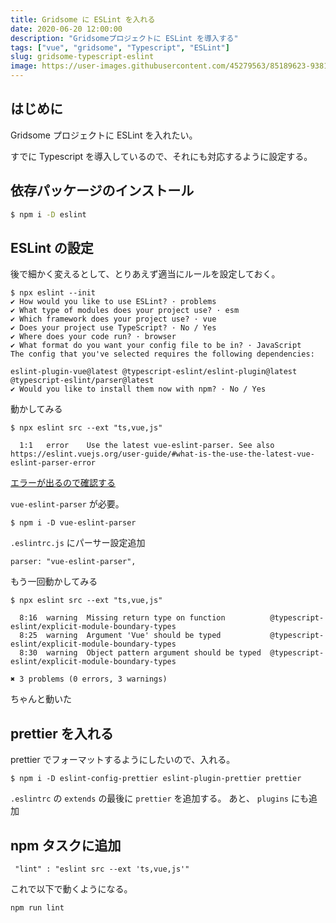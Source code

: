 ```yaml
---
title: Gridsome に ESLint を入れる
date: 2020-06-20 12:00:00
description: "Gridsomeプロジェクトに ESLint を導入する"
tags: ["vue", "gridsome", "Typescript", "ESLint"]
slug: gridsome-typescript-eslint
image: https://user-images.githubusercontent.com/45279563/85189623-93813a80-b2eb-11ea-9b57-d6a6b66d3e5b.png
---
```


## はじめに

Gridsome プロジェクトに ESLint を入れたい。

すでに Typescript を導入しているので、それにも対応するように設定する。

## 依存パッケージのインストール

```bash
$ npm i -D eslint
```

## ESLint の設定

後で細かく変えるとして、とりあえず適当にルールを設定しておく。

```
$ npx eslint --init
✔ How would you like to use ESLint? · problems
✔ What type of modules does your project use? · esm
✔ Which framework does your project use? · vue
✔ Does your project use TypeScript? · No / Yes
✔ Where does your code run? · browser
✔ What format do you want your config file to be in? · JavaScript
The config that you've selected requires the following dependencies:

eslint-plugin-vue@latest @typescript-eslint/eslint-plugin@latest @typescript-eslint/parser@latest
✔ Would you like to install them now with npm? · No / Yes
```

動かしてみる

```
$ npx eslint src --ext "ts,vue,js"

  1:1   error    Use the latest vue-eslint-parser. See also https://eslint.vuejs.org/user-guide/#what-is-the-use-the-latest-vue-eslint-parser-error
```

[エラーが出るので確認する](https://eslint.vuejs.org/user-guide/#what-is-the-use-the-latest-vue-eslint-parser-error)

`vue-eslint-parser` が必要。

```
$ npm i -D vue-eslint-parser
```

`.eslintrc.js` にパーサー設定追加

```
parser: "vue-eslint-parser",
```

もう一回動かしてみる

```
$ npx eslint src --ext "ts,vue,js"

  8:16  warning  Missing return type on function          @typescript-eslint/explicit-module-boundary-types
  8:25  warning  Argument 'Vue' should be typed           @typescript-eslint/explicit-module-boundary-types
  8:30  warning  Object pattern argument should be typed  @typescript-eslint/explicit-module-boundary-types

✖ 3 problems (0 errors, 3 warnings)
```

ちゃんと動いた

## prettier を入れる

prettier でフォーマットするようにしたいので、入れる。

```
$ npm i -D eslint-config-prettier eslint-plugin-prettier prettier
```

`.eslintrc` の `extends` の最後に `prettier` を追加する。
あと、 `plugins` にも追加

## npm タスクに追加

```
 "lint" : "eslint src --ext 'ts,vue,js'"
```

これで以下で動くようになる。

```bash
npm run lint
```
